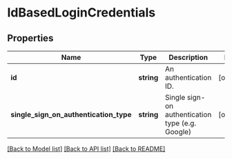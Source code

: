 # IdBasedLoginCredentials

## Properties
Name | Type | Description | Notes
------------ | ------------- | ------------- | -------------
**id** | **string** | An authentication ID. | [optional] 
**single_sign_on_authentication_type** | **string** | Single sign-on authentication type (e.g. Google) | [optional] 

[[Back to Model list]](../README.md#documentation-for-models) [[Back to API list]](../README.md#documentation-for-api-endpoints) [[Back to README]](../README.md)


